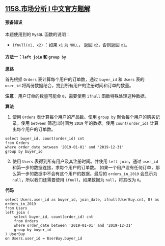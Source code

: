 ## [1158.市场分析 I 中文官方题解](https://leetcode.cn/problems/market-analysis-i/solutions/100000/shi-chang-fen-xi-i-by-leetcode-solution)
#### 预备知识

本题使用到的 `MySQL` 函数的说明：

- `ifnull(x1, x2)` ：如果 `x1` 为 `NULL`， 返回 `x2`，否则返回 `x1`。

#### 方法一：`left join` 和 `group by`

**思路**

首先根据 `Orders` 表计算每个用户的订单数，通过 `buyer_id` 和 `Users` 表的 `user_id` 将两份数据结合，找到所有用户的注册时间和订单的数量。

**注意**：用户订单的数量可能会 `0`，需要使用 `ifnull` 函数特殊处理这种数据。

**算法**

1. 使用 `Orders` 表计算每个用户的产品数。使用 `group by` 聚合每个用户的购买记录。使用 `between` 筛选出时间为 `2019` 年的数据。使用 `count(order_id)` 计算出每个用户的订单数。
```Mysql [ ]
select buyer_id, count(order_id) cnt 
from Orders
where order_date between '2019-01-01' and '2019-12-31'
group by buyer_id
```
2. 使用 `Users` 表得到所有用户及其注册时间。并使用 `left join`，通过 `user_id` 和第一步的数据连接，求每个用户的订单数。 如果一个用户没有任何订单，那么第一步的数据中不会有这个用户的数据，最后的 `orders_in_2019` 会显示为 `null`，所以我们还需要使用 `ifnull`，如果数据为 `null`，将其改为 `0`。

**代码**

```Mysql [ ]
select Users.user_id as buyer_id, join_date, ifnull(UserBuy.cnt, 0) as orders_in_2019
from Users
left join (
    select buyer_id, count(order_id) cnt 
    from Orders
    where order_date between '2019-01-01' and '2019-12-31'
    group by buyer_id
) UserBuy
on Users.user_id = UserBuy.buyer_id
```